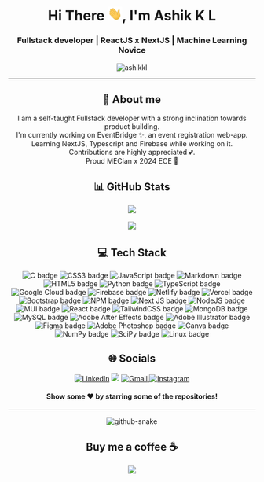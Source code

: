 <h1 align="center"> Hi There <img src="https://github.com/ashikkl/ashikkl/blob/4fbf4fe4e7459bd6860d5afdca250bb41d1e3af3/Hi.gif" width="29px">, I'm Ashik K L</h1>
<h3 align="center">Fullstack developer | ReactJS x NextJS | Machine Learning Novice</h3>
<p align="center"> <img src="https://komarev.com/ghpvc/?username=ashikkl&color=333333&style=for-the-badge" alt="ashikkl" /> </p>

<hr>

<div align="center"> 
  <h2>🌠 About me </h2>
<p align="center">I am a self-taught Fullstack developer with a strong inclination towards product building. <br>
  I'm currently working on EventBridge ✨, an event registration web-app.<br>Learning NextJS, Typescript and Firebase while working on it.<br>
  Contributions are highly appreciated 💕. <br>
  Proud MECian x 2024 ECE 💖</p>
</div>

<div align="center"> 
  <h2>📊 GitHub Stats</h2>
<p> <picture>
<source 
  srcset="https://github-readme-stats.vercel.app/api?username=ashikkl&show_icons=true&theme=radical"
  media="(prefers-color-scheme: dark)"
/>
<source
  srcset="https://github-readme-stats.vercel.app/api?username=ashikkl&show_icons=true"
  media="(prefers-color-scheme: light), (prefers-color-scheme: no-preference)"
/>
<img src="https://github-readme-stats.vercel.app/api?username=ashikkl&layout=compact&theme=dracula" />
</picture> </p>

<p> <picture>
<source 
  srcset="https://github-readme-stats.vercel.app/api/top-langs/?username=ashikkl&theme=radical&layout=compact"
  media="(prefers-color-scheme: dark)"
/>
<source
  srcset="https://github-readme-stats.vercel.app/api/top-langs/?username=ashikkl&layout=compact"
  media="(prefers-color-scheme: light), (prefers-color-scheme: no-preference)"
/>
<img src="https://github-readme-stats.vercel.app/api/top-langs/?username=ashikkl&theme=dracula&layout=compact" />
</picture> </p>
</div>

<div align="center">
<h2 align="center">💻 Tech Stack</h2>
<img src="https://img.shields.io/badge/c-%2300599C.svg?style=for-the-badge&logo=c&logoColor=white" alt="C badge">
<img src="https://img.shields.io/badge/css3-%231572B6.svg?style=for-the-badge&logo=css3&logoColor=white" alt="CSS3 badge">
<img src="https://img.shields.io/badge/javascript-%23323330.svg?style=for-the-badge&logo=javascript&logoColor=%23F7DF1E" alt="JavaScript badge">
<img src="https://img.shields.io/badge/markdown-%23000000.svg?style=for-the-badge&logo=markdown&logoColor=white" alt="Markdown badge">
<img src="https://img.shields.io/badge/html5-%23E34F26.svg?style=for-the-badge&logo=html5&logoColor=white" alt="HTML5 badge">
<img src="https://img.shields.io/badge/python-3670A0?style=for-the-badge&logo=python&logoColor=ffdd54" alt="Python badge">
<img src="https://img.shields.io/badge/typescript-%23007ACC.svg?style=for-the-badge&logo=typescript&logoColor=white" alt="TypeScript badge">
<img src="https://img.shields.io/badge/Google%20Cloud-%234285F4.svg?style=for-the-badge&logo=google-cloud&logoColor=white" alt="Google Cloud badge">
<img src="https://img.shields.io/badge/firebase-%23039BE5.svg?style=for-the-badge&logo=firebase" alt="Firebase badge">
<img src="https://img.shields.io/badge/netlify-%23000000.svg?style=for-the-badge&logo=netlify&logoColor=#00C7B7" alt="Netlify badge">
<img src="https://img.shields.io/badge/vercel-%23000000.svg?style=for-the-badge&logo=vercel&logoColor=white" alt="Vercel badge">
<img src="https://img.shields.io/badge/bootstrap-%23563D7C.svg?style=for-the-badge&logo=bootstrap&logoColor=white" alt="Bootstrap badge">
<img src="https://img.shields.io/badge/NPM-%23000000.svg?style=for-the-badge&logo=npm&logoColor=white" alt="NPM badge">
<img src="https://img.shields.io/badge/Next-black?style=for-the-badge&logo=next.js&logoColor=white" alt="Next JS badge">
<img src="https://img.shields.io/badge/node.js-6DA55F?style=for-the-badge&amp;logo=node.js&amp;logoColor=white" alt="NodeJS badge">
<img src="https://img.shields.io/badge/MUI-%230081CB.svg?style=for-the-badge&amp;logo=material-ui&amp;logoColor=white" alt="MUI badge">
<img src="https://img.shields.io/badge/react-%2320232a.svg?style=for-the-badge&amp;logo=react&amp;logoColor=%2361DAFB" alt="React badge">
<img src="https://img.shields.io/badge/tailwindcss-%2338B2AC.svg?style=for-the-badge&amp;logo=tailwind-css&amp;logoColor=white" alt="TailwindCSS badge">
<img src="https://img.shields.io/badge/MongoDB-%234ea94b.svg?style=for-the-badge&amp;logo=mongodb&amp;logoColor=white" alt="MongoDB badge">
<img src="https://img.shields.io/badge/mysql-%2300f.svg?style=for-the-badge&amp;logo=mysql&amp;logoColor=white" alt="MySQL badge">
<img src="https://img.shields.io/badge/Adobe%20After%20Effects-9999FF.svg?style=for-the-badge&amp;logo=Adobe%20After%20Effects&amp;logoColor=white" alt="Adobe After Effects badge">
<img src="https://img.shields.io/badge/adobeillustrator-%23FF9A00.svg?style=for-the-badge&amp;logo=adobeillustrator&amp;logoColor=white" alt="Adobe Illustrator badge">
<img src="https://img.shields.io/badge/figma-%23F24E1E.svg?style=for-the-badge&amp;logo=figma&amp;logoColor=white" alt="Figma badge">
<img src="https://img.shields.io/badge/adobephotoshop-%2331A8FF.svg?style=for-the-badge&amp;logo=adobephotoshop&amp;logoColor=white" alt="Adobe Photoshop badge">
<img src="https://img.shields.io/badge/Canva-%2300C4CC.svg?style=for-the-badge&amp;logo=Canva&amp;logoColor=white" alt="Canva badge">
<img src="https://img.shields.io/badge/numpy-%23013243.svg?style=for-the-badge&amp;logo=numpy&amp;logoColor=white" alt="NumPy badge">
<img src="https://img.shields.io/badge/SciPy-%230C55A5.svg?style=for-the-badge&amp;logo=scipy&amp;logoColor=%white" alt="SciPy badge">
<img src="https://img.shields.io/badge/Linux-FCC624?style=for-the-badge&amp;logo=linux&amp;logoColor=black" alt="Linux badge">
</ div>
  
<div align="center">
  <h2>🌐 Socials</h2>
<a  href="https://linkedin.com/in/ashikkl" target="_blank"><img alt="LinkedIn" src="https://img.shields.io/badge/linkedin%20-%230077B5.svg?&style=for-the-badge&logo=linkedin&logoColor=white" /></a>
<a href="https://twitter.com/ashikkl" target="_blank"><img src="https://img.shields.io/badge/twitter-%2300acee.svg?&style=for-the-badge&logo=twitter&logoColor=white&alt=twitter" /></a>
<a href="mailto:ashikkl.mec@gmail.com"><img  alt="Gmail" src="https://img.shields.io/badge/Gmail-D14836?style=for-the-badge&logo=gmail&logoColor=white" />
<a  href="https://www.instagram.com/itsdefinitelyash/"><img alt="Instagram" src="https://img.shields.io/badge/Instagram-E4405F?style=for-the-badge&logo=instagram&logoColor=white">
   </a>

   <br>
   
</div>
  
 <h4 align="center">Show some ❤️ by starring some of the repositories!</h4>
  <hr>
  
 <picture>
  <source media="(prefers-color-scheme: dark)" srcset="https://github.com/ashikkl/ashikkl/blob/19b32773c56199a8258d2299b222cf94cc4293ce/github-contribution-grid-snake-dark.svg" />
  <source media="(prefers-color-scheme: light)" srcset="https://github.com/ashikkl/ashikkl/blob/19b32773c56199a8258d2299b222cf94cc4293ce/github-contribution-grid-snake.svg" />
  <img alt="github-snake" src="github-snake.svg" />
</picture>
  
<div align="center">
  <h2>Buy me a coffee ☕</h2>
  <a align="center" href="https://paypal.me/ashikkl"> <img src="https://img.shields.io/badge/PayPal-00457C?style=for-the-badge&logo=paypal&logoColor=white"> </a>
  </div>
